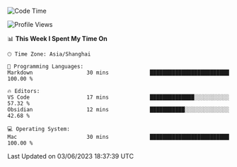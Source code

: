 <!--START_SECTION:waka-->
![Code Time](http://img.shields.io/badge/Code%20Time-105%20hrs%2026%20mins-blue)

![Profile Views](http://img.shields.io/badge/Profile%20Views-11-blue)

📊 **This Week I Spent My Time On** 

```text
🕑︎ Time Zone: Asia/Shanghai

💬 Programming Languages: 
Markdown                 30 mins             █████████████████████████   100.00 % 

🔥 Editors: 
VS Code                  17 mins             ██████████████░░░░░░░░░░░   57.32 % 
Obsidian                 12 mins             ███████████░░░░░░░░░░░░░░   42.68 % 

💻 Operating System: 
Mac                      30 mins             █████████████████████████   100.00 % 
```


 Last Updated on 03/06/2023 18:37:39 UTC
<!--END_SECTION:waka-->